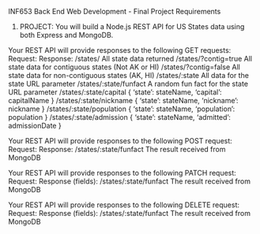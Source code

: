INF653 Back End Web Development - Final Project Requirements
1) PROJECT: You will build a Node.js REST API for US States data using both Express and MongoDB.

Your REST API will provide responses to the following GET requests:
Request: Response:
/states/ All state data returned
/states/?contig=true All state data for contiguous states (Not AK or HI)
/states/?contig=false All state data for non-contiguous states (AK, HI)
/states/:state All data for the state URL parameter
/states/:state/funfact A random fun fact for the state URL parameter
/states/:state/capital { ‘state’: stateName, ‘capital’: capitalName }
/states/:state/nickname { ‘state’: stateName, ‘nickname’: nickname }
/states/:state/population { ‘state’: stateName, ‘population’: population }
/states/:state/admission { ‘state’: stateName, ‘admitted’: admissionDate }

Your REST API will provide responses to the following POST request:
Request: Response:
/states/:state/funfact The result received from MongoDB

Your REST API will provide responses to the following PATCH request:
Request: Response (fields):
/states/:state/funfact The result received from MongoDB

Your REST API will provide responses to the following DELETE request:
Request: Response (fields):
/states/:state/funfact The result received from MongoDB

